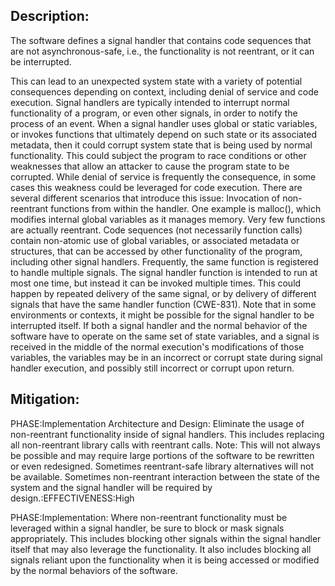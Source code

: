 ## Description:

The software defines a signal handler that contains code sequences that are not asynchronous-safe, i.e., the functionality is not reentrant, or it can be interrupted.

This can lead to an unexpected system state with a variety of potential consequences depending on context, including denial of service and code execution. Signal handlers are typically intended to interrupt normal functionality of a program, or even other signals, in order to notify the process of an event. When a signal handler uses global or static variables, or invokes functions that ultimately depend on such state or its associated metadata, then it could corrupt system state that is being used by normal functionality. This could subject the program to race conditions or other weaknesses that allow an attacker to cause the program state to be corrupted. While denial of service is frequently the consequence, in some cases this weakness could be leveraged for code execution. There are several different scenarios that introduce this issue: Invocation of non-reentrant functions from within the handler. One example is malloc(), which modifies internal global variables as it manages memory. Very few functions are actually reentrant. Code sequences (not necessarily function calls) contain non-atomic use of global variables, or associated metadata or structures, that can be accessed by other functionality of the program, including other signal handlers. Frequently, the same function is registered to handle multiple signals. The signal handler function is intended to run at most one time, but instead it can be invoked multiple times. This could happen by repeated delivery of the same signal, or by delivery of different signals that have the same handler function (CWE-831). Note that in some environments or contexts, it might be possible for the signal handler to be interrupted itself. If both a signal handler and the normal behavior of the software have to operate on the same set of state variables, and a signal is received in the middle of the normal execution's modifications of those variables, the variables may be in an incorrect or corrupt state during signal handler execution, and possibly still incorrect or corrupt upon return.

## Mitigation:


PHASE:Implementation Architecture and Design:
Eliminate the usage of non-reentrant functionality inside of signal handlers. This includes replacing all non-reentrant library calls with reentrant calls. Note: This will not always be possible and may require large portions of the software to be rewritten or even redesigned. Sometimes reentrant-safe library alternatives will not be available. Sometimes non-reentrant interaction between the state of the system and the signal handler will be required by design.:EFFECTIVENESS:High

PHASE:Implementation:
Where non-reentrant functionality must be leveraged within a signal handler, be sure to block or mask signals appropriately. This includes blocking other signals within the signal handler itself that may also leverage the functionality. It also includes blocking all signals reliant upon the functionality when it is being accessed or modified by the normal behaviors of the software.

